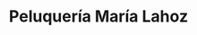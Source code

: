 ---
title: "Peluquería María Lahoz"
url: /alcala-de-henares/peluqueria-maria-lahoz/
shop: peluquería
---